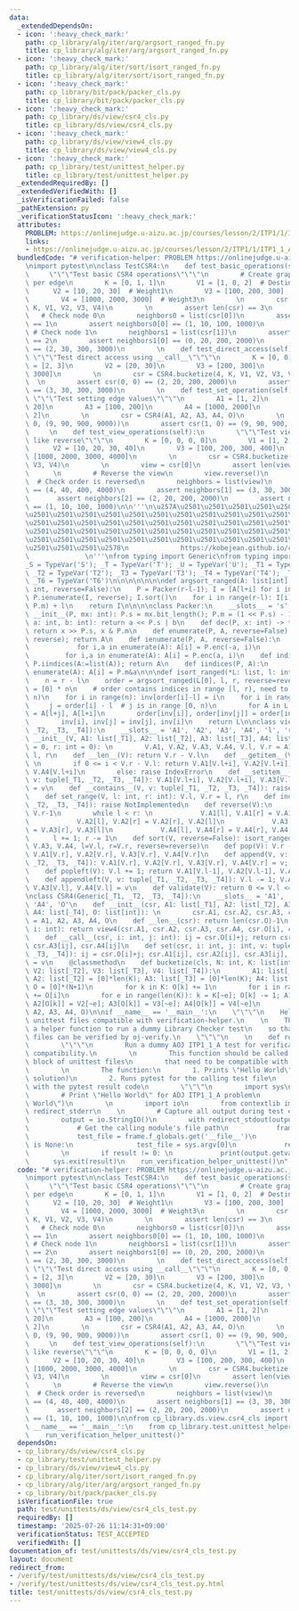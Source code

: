 ```yaml
---
data:
  _extendedDependsOn:
  - icon: ':heavy_check_mark:'
    path: cp_library/alg/iter/arg/argsort_ranged_fn.py
    title: cp_library/alg/iter/arg/argsort_ranged_fn.py
  - icon: ':heavy_check_mark:'
    path: cp_library/alg/iter/sort/isort_ranged_fn.py
    title: cp_library/alg/iter/sort/isort_ranged_fn.py
  - icon: ':heavy_check_mark:'
    path: cp_library/bit/pack/packer_cls.py
    title: cp_library/bit/pack/packer_cls.py
  - icon: ':heavy_check_mark:'
    path: cp_library/ds/view/csr4_cls.py
    title: cp_library/ds/view/csr4_cls.py
  - icon: ':heavy_check_mark:'
    path: cp_library/ds/view/view4_cls.py
    title: cp_library/ds/view/view4_cls.py
  - icon: ':heavy_check_mark:'
    path: cp_library/test/unittest_helper.py
    title: cp_library/test/unittest_helper.py
  _extendedRequiredBy: []
  _extendedVerifiedWith: []
  _isVerificationFailed: false
  _pathExtension: py
  _verificationStatusIcon: ':heavy_check_mark:'
  attributes:
    PROBLEM: https://onlinejudge.u-aizu.ac.jp/courses/lesson/2/ITP1/1/ITP1_1_A
    links:
    - https://onlinejudge.u-aizu.ac.jp/courses/lesson/2/ITP1/1/ITP1_1_A
  bundledCode: "# verification-helper: PROBLEM https://onlinejudge.u-aizu.ac.jp/courses/lesson/2/ITP1/1/ITP1_1_A\n\
    \nimport pytest\n\nclass TestCSR4:\n    def test_basic_operations(self):\n   \
    \     \"\"\"Test basic CSR4 operations\"\"\"\n        # Create graph with 4 attributes\
    \ per edge\n        K = [0, 1, 1]\n        V1 = [1, 0, 2]  # Destinations\n  \
    \      V2 = [10, 20, 30]  # Weight1\n        V3 = [100, 200, 300]  # Weight2\n\
    \        V4 = [1000, 2000, 3000]  # Weight3\n        \n        csr = CSR4.bucketize(3,\
    \ K, V1, V2, V3, V4)\n        \n        assert len(csr) == 3\n        \n     \
    \   # Check node 0\n        neighbors0 = list(csr[0])\n        assert len(neighbors0)\
    \ == 1\n        assert neighbors0[0] == (1, 10, 100, 1000)\n        \n       \
    \ # Check node 1\n        neighbors1 = list(csr[1])\n        assert len(neighbors1)\
    \ == 2\n        assert neighbors1[0] == (0, 20, 200, 2000)\n        assert neighbors1[1]\
    \ == (2, 30, 300, 3000)\n        \n    def test_direct_access(self):\n       \
    \ \"\"\"Test direct access using __call__\"\"\"\n        K = [0, 0]\n        V1\
    \ = [2, 3]\n        V2 = [20, 30]\n        V3 = [200, 300]\n        V4 = [2000,\
    \ 3000]\n        \n        csr = CSR4.bucketize(4, K, V1, V2, V3, V4)\n      \
    \  \n        assert csr(0, 0) == (2, 20, 200, 2000)\n        assert csr(0, 1)\
    \ == (3, 30, 300, 3000)\n        \n    def test_set_operation(self):\n       \
    \ \"\"\"Test setting edge values\"\"\"\n        A1 = [1, 2]\n        A2 = [10,\
    \ 20]\n        A3 = [100, 200]\n        A4 = [1000, 2000]\n        O = [0, 1,\
    \ 2]\n        \n        csr = CSR4(A1, A2, A3, A4, O)\n        \n        csr.set(1,\
    \ 0, (9, 90, 900, 9000))\n        assert csr(1, 0) == (9, 90, 900, 9000)\n   \
    \     \n    def test_view_operations(self):\n        \"\"\"Test view operations\
    \ like reverse\"\"\"\n        K = [0, 0, 0, 0]\n        V1 = [1, 2, 3, 4]\n  \
    \      V2 = [10, 20, 30, 40]\n        V3 = [100, 200, 300, 400]\n        V4 =\
    \ [1000, 2000, 3000, 4000]\n        \n        csr = CSR4.bucketize(2, K, V1, V2,\
    \ V3, V4)\n        \n        view = csr[0]\n        assert len(view) == 4\n  \
    \      \n        # Reverse the view\n        view.reverse()\n        \n      \
    \  # Check order is reversed\n        neighbors = list(view)\n        assert neighbors[0]\
    \ == (4, 40, 400, 4000)\n        assert neighbors[1] == (3, 30, 300, 3000)\n \
    \       assert neighbors[2] == (2, 20, 200, 2000)\n        assert neighbors[3]\
    \ == (1, 10, 100, 1000)\n\n'''\n\u257A\u2501\u2501\u2501\u2501\u2501\u2501\u2501\
    \u2501\u2501\u2501\u2501\u2501\u2501\u2501\u2501\u2501\u2501\u2501\u2501\u2501\
    \u2501\u2501\u2501\u2501\u2501\u2501\u2501\u2501\u2501\u2501\u2501\u2501\u2501\
    \u2501\u2501\u2501\u2501\u2501\u2501\u2501\u2501\u2501\u2501\u2501\u2501\u2501\
    \u2501\u2501\u2501\u2501\u2501\u2501\u2501\u2501\u2501\u2501\u2501\u2501\u2501\
    \u2501\u2501\u2501\u2578\n             https://kobejean.github.io/cp-library \
    \              \n'''\nfrom typing import Generic\nfrom typing import TypeVar\n\
    _S = TypeVar('S'); _T = TypeVar('T'); _U = TypeVar('U'); _T1 = TypeVar('T1');\
    \ _T2 = TypeVar('T2'); _T3 = TypeVar('T3'); _T4 = TypeVar('T4'); _T5 = TypeVar('T5');\
    \ _T6 = TypeVar('T6')\n\n\n\n\n\n\ndef argsort_ranged(A: list[int], l: int, r:\
    \ int, reverse=False):\n    P = Packer(r-l-1); I = [A[l+i] for i in range(r-l)];\
    \ P.ienumerate(I, reverse); I.sort()\n    for i in range(r-l): I[i] = (I[i] &\
    \ P.m) + l\n    return I\n\n\n\nclass Packer:\n    __slots__ = 's', 'm'\n    def\
    \ __init__(P, mx: int): P.s = mx.bit_length(); P.m = (1 << P.s) - 1\n    def enc(P,\
    \ a: int, b: int): return a << P.s | b\n    def dec(P, x: int) -> tuple[int, int]:\
    \ return x >> P.s, x & P.m\n    def enumerate(P, A, reverse=False): P.ienumerate(A:=list(A),\
    \ reverse); return A\n    def ienumerate(P, A, reverse=False):\n        if reverse:\n\
    \            for i,a in enumerate(A): A[i] = P.enc(-a, i)\n        else:\n   \
    \         for i,a in enumerate(A): A[i] = P.enc(a, i)\n    def indices(P, A: list[int]):\
    \ P.iindices(A:=list(A)); return A\n    def iindices(P, A):\n        for i,a in\
    \ enumerate(A): A[i] = P.m&a\n\n\ndef isort_ranged(*L: list, l: int, r: int, reverse=False):\n\
    \    n = r - l\n    order = argsort_ranged(L[0], l, r, reverse=reverse)\n    inv\
    \ = [0] * n\n    # order contains indices in range [l, r), need to map to [0,\
    \ n)\n    for i in range(n): inv[order[i]-l] = i\n    for i in range(n):\n   \
    \     j = order[i] - l  # j is in range [0, n)\n        for A in L: A[l+i], A[l+j]\
    \ = A[l+j], A[l+i]\n        order[inv[i]], order[inv[j]] = order[inv[j]], order[inv[i]]\n\
    \        inv[i], inv[j] = inv[j], inv[i]\n    return L\n\nclass view4(Generic[_T1,\
    \ _T2, _T3, _T4]):\n    __slots__ = 'A1', 'A2', 'A3', 'A4', 'l', 'r'\n    def\
    \ __init__(V, A1: list[_T1], A2: list[_T2], A3: list[_T3], A4: list[_T4], l: int\
    \ = 0, r: int = 0): \n        V.A1, V.A2, V.A3, V.A4, V.l, V.r = A1, A2, A3, A4,\
    \ l, r\n    def __len__(V): return V.r - V.l\n    def __getitem__(V, i: int):\
    \ \n        if 0 <= i < V.r - V.l: return V.A1[V.l+i], V.A2[V.l+i], V.A3[V.l+i],\
    \ V.A4[V.l+i]\n        else: raise IndexError\n    def __setitem__(V, i: int,\
    \ v: tuple[_T1, _T2, _T3, _T4]): V.A1[V.l+i], V.A2[V.l+i], V.A3[V.l+i], V.A4[V.l+i]\
    \ = v\n    def __contains__(V, v: tuple[_T1, _T2, _T3, _T4]): raise NotImplemented\n\
    \    def set_range(V, l: int, r: int): V.l, V.r = l, r\n    def index(V, v: tuple[_T1,\
    \ _T2, _T3, _T4]): raise NotImplemented\n    def reverse(V):\n        l, r = V.l,\
    \ V.r-1\n        while l < r: \n            V.A1[l], V.A1[r] = V.A1[r], V.A1[l]\n\
    \            V.A2[l], V.A2[r] = V.A2[r], V.A2[l]\n            V.A3[l], V.A3[r]\
    \ = V.A3[r], V.A3[l]\n            V.A4[l], V.A4[r] = V.A4[r], V.A4[l]\n      \
    \      l += 1; r -= 1\n    def sort(V, reverse=False): isort_ranged(V.A1, V.A2,\
    \ V.A3, V.A4, l=V.l, r=V.r, reverse=reverse)\n    def pop(V): V.r -= 1; return\
    \ V.A1[V.r], V.A2[V.r], V.A3[V.r], V.A4[V.r]\n    def append(V, v: tuple[_T1,\
    \ _T2, _T3, _T4]): V.A1[V.r], V.A2[V.r], V.A3[V.r], V.A4[V.r] = v; V.r += 1\n\
    \    def popleft(V): V.l += 1; return V.A1[V.l-1], V.A2[V.l-1], V.A3[V.l-1], V.A4[V.l-1]\n\
    \    def appendleft(V, v: tuple[_T1, _T2, _T3, _T4]): V.l -= 1; V.A1[V.l], V.A2[V.l],\
    \ V.A3[V.l], V.A4[V.l] = v\n    def validate(V): return 0 <= V.l <= V.r <= len(V.A1)\n\
    \nclass CSR4(Generic[_T1, _T2, _T3, _T4]):\n    __slots__ = 'A1', 'A2', 'A3',\
    \ 'A4', 'O'\n    def __init__(csr, A1: list[_T1], A2: list[_T2], A3: list[_T3],\
    \ A4: list[_T4], O: list[int]): \n        csr.A1, csr.A2, csr.A3, csr.A4, csr.O\
    \ = A1, A2, A3, A4, O\n    def __len__(csr): return len(csr.O)-1\n    def __getitem__(csr,\
    \ i: int): return view4(csr.A1, csr.A2, csr.A3, csr.A4, csr.O[i], csr.O[i+1])\n\
    \    def __call__(csr, i: int, j: int): ij = csr.O[i]+j; return csr.A1[ij], csr.A2[ij],\
    \ csr.A3[ij], csr.A4[ij]\n    def set(csr, i: int, j: int, v: tuple[_T1, _T2,\
    \ _T3, _T4]): ij = csr.O[i]+j; csr.A1[ij], csr.A2[ij], csr.A3[ij], csr.A4[ij]\
    \ = v\n    @classmethod\n    def bucketize(cls, N: int, K: list[int], V1: list[_T1],\
    \ V2: list[_T2], V3: list[_T3], V4: list[_T4]):\n        A1: list[_T1] = [0]*len(K);\
    \ A2: list[_T2] = [0]*len(K); A3: list[_T3] = [0]*len(K); A4: list[_T4] = [0]*len(K);\
    \ O = [0]*(N+1)\n        for k in K: O[k] += 1\n        for i in range(N): O[i+1]\
    \ += O[i]\n        for e in range(len(K)): k = K[~e]; O[k] -= 1; A1[O[k]] = V1[~e];\
    \ A2[O[k]] = V2[~e]; A3[O[k]] = V3[~e]; A4[O[k]] = V4[~e]\n        return cls(A1,\
    \ A2, A3, A4, O)\n\nif __name__ == '__main__':\n    \"\"\"\n    Helper for making\
    \ unittest files compatible with verification-helper.\n    \n    This module provides\
    \ a helper function to run a dummy Library Checker test\n    so that unittest\
    \ files can be verified by oj-verify.\n    \"\"\"\n    \n    def run_verification_helper_unittest():\n\
    \        \"\"\"\n        Run a dummy AOJ ITP1_1_A test for verification-helper\
    \ compatibility.\n        \n        This function should be called in the __main__\
    \ block of unittest files\n        that need to be compatible with verification-helper.\n\
    \        \n        The function:\n        1. Prints \"Hello World\" (AOJ ITP1_1_A\
    \ solution)\n        2. Runs pytest for the calling test file\n        3. Exits\
    \ with the pytest result code\n        \"\"\"\n        import sys\n        \n\
    \        # Print \"Hello World\" for AOJ ITP1_1_A problem\n        print(\"Hello\
    \ World\")\n        \n        import io\n        from contextlib import redirect_stdout,\
    \ redirect_stderr\n    \n        # Capture all output during test execution\n\
    \        output = io.StringIO()\n        with redirect_stdout(output), redirect_stderr(output):\n\
    \            # Get the calling module's file path\n            frame = sys._getframe(1)\n\
    \            test_file = frame.f_globals.get('__file__')\n            if test_file\
    \ is None:\n                test_file = sys.argv[0]\n            result = pytest.main([test_file])\n\
    \        \n        if result != 0: \n            print(output.getvalue())\n  \
    \      sys.exit(result)\n    run_verification_helper_unittest()\n"
  code: "# verification-helper: PROBLEM https://onlinejudge.u-aizu.ac.jp/courses/lesson/2/ITP1/1/ITP1_1_A\n\
    \nimport pytest\n\nclass TestCSR4:\n    def test_basic_operations(self):\n   \
    \     \"\"\"Test basic CSR4 operations\"\"\"\n        # Create graph with 4 attributes\
    \ per edge\n        K = [0, 1, 1]\n        V1 = [1, 0, 2]  # Destinations\n  \
    \      V2 = [10, 20, 30]  # Weight1\n        V3 = [100, 200, 300]  # Weight2\n\
    \        V4 = [1000, 2000, 3000]  # Weight3\n        \n        csr = CSR4.bucketize(3,\
    \ K, V1, V2, V3, V4)\n        \n        assert len(csr) == 3\n        \n     \
    \   # Check node 0\n        neighbors0 = list(csr[0])\n        assert len(neighbors0)\
    \ == 1\n        assert neighbors0[0] == (1, 10, 100, 1000)\n        \n       \
    \ # Check node 1\n        neighbors1 = list(csr[1])\n        assert len(neighbors1)\
    \ == 2\n        assert neighbors1[0] == (0, 20, 200, 2000)\n        assert neighbors1[1]\
    \ == (2, 30, 300, 3000)\n        \n    def test_direct_access(self):\n       \
    \ \"\"\"Test direct access using __call__\"\"\"\n        K = [0, 0]\n        V1\
    \ = [2, 3]\n        V2 = [20, 30]\n        V3 = [200, 300]\n        V4 = [2000,\
    \ 3000]\n        \n        csr = CSR4.bucketize(4, K, V1, V2, V3, V4)\n      \
    \  \n        assert csr(0, 0) == (2, 20, 200, 2000)\n        assert csr(0, 1)\
    \ == (3, 30, 300, 3000)\n        \n    def test_set_operation(self):\n       \
    \ \"\"\"Test setting edge values\"\"\"\n        A1 = [1, 2]\n        A2 = [10,\
    \ 20]\n        A3 = [100, 200]\n        A4 = [1000, 2000]\n        O = [0, 1,\
    \ 2]\n        \n        csr = CSR4(A1, A2, A3, A4, O)\n        \n        csr.set(1,\
    \ 0, (9, 90, 900, 9000))\n        assert csr(1, 0) == (9, 90, 900, 9000)\n   \
    \     \n    def test_view_operations(self):\n        \"\"\"Test view operations\
    \ like reverse\"\"\"\n        K = [0, 0, 0, 0]\n        V1 = [1, 2, 3, 4]\n  \
    \      V2 = [10, 20, 30, 40]\n        V3 = [100, 200, 300, 400]\n        V4 =\
    \ [1000, 2000, 3000, 4000]\n        \n        csr = CSR4.bucketize(2, K, V1, V2,\
    \ V3, V4)\n        \n        view = csr[0]\n        assert len(view) == 4\n  \
    \      \n        # Reverse the view\n        view.reverse()\n        \n      \
    \  # Check order is reversed\n        neighbors = list(view)\n        assert neighbors[0]\
    \ == (4, 40, 400, 4000)\n        assert neighbors[1] == (3, 30, 300, 3000)\n \
    \       assert neighbors[2] == (2, 20, 200, 2000)\n        assert neighbors[3]\
    \ == (1, 10, 100, 1000)\n\nfrom cp_library.ds.view.csr4_cls import CSR4\n\nif\
    \ __name__ == '__main__':\n    from cp_library.test.unittest_helper import run_verification_helper_unittest\n\
    \    run_verification_helper_unittest()"
  dependsOn:
  - cp_library/ds/view/csr4_cls.py
  - cp_library/test/unittest_helper.py
  - cp_library/ds/view/view4_cls.py
  - cp_library/alg/iter/sort/isort_ranged_fn.py
  - cp_library/alg/iter/arg/argsort_ranged_fn.py
  - cp_library/bit/pack/packer_cls.py
  isVerificationFile: true
  path: test/unittests/ds/view/csr4_cls_test.py
  requiredBy: []
  timestamp: '2025-07-26 11:14:31+09:00'
  verificationStatus: TEST_ACCEPTED
  verifiedWith: []
documentation_of: test/unittests/ds/view/csr4_cls_test.py
layout: document
redirect_from:
- /verify/test/unittests/ds/view/csr4_cls_test.py
- /verify/test/unittests/ds/view/csr4_cls_test.py.html
title: test/unittests/ds/view/csr4_cls_test.py
---
```

